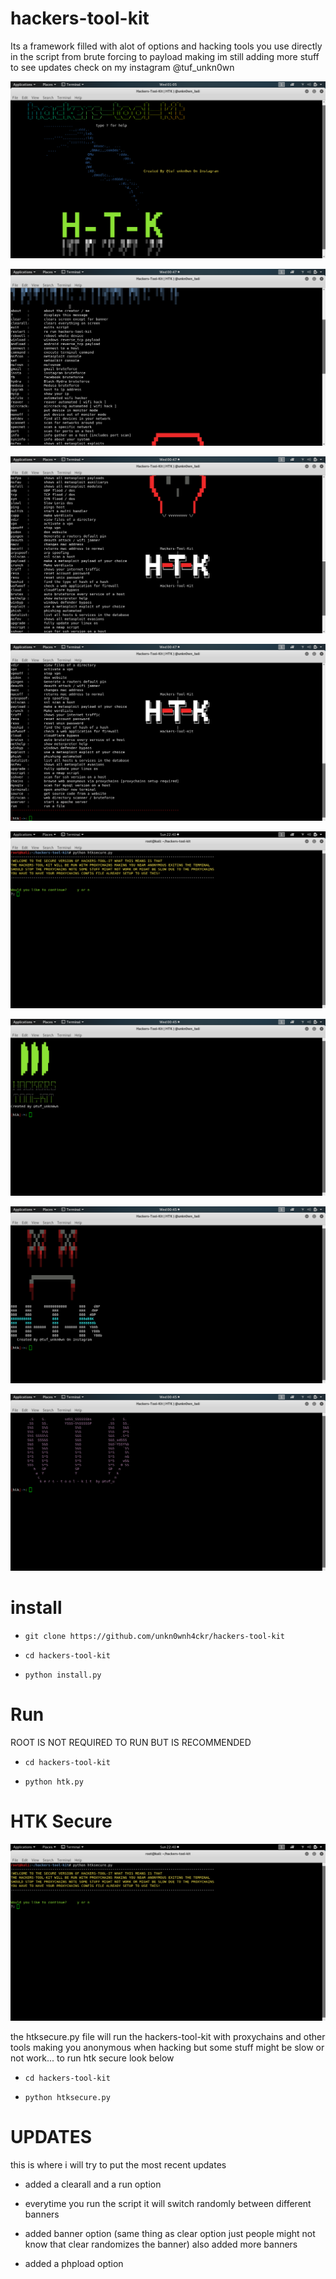 # hackers-tool-kit
Its a framework filled with alot of options and hacking tools you use directly in the script
from brute forcing to payload making im still adding more stuff to see updates check on 
my instagram @tuf_unkn0wn

![](tools/screenshot1.png)

![](tools/screenshot2.png)

![](tools/screenshot3.png)

![](tools/screenshot3.5.png)

![](tools/screenshot4.png)

![](tools/screenshot5.png)

![](tools/screenshot6.png)

![](tools/screenshot7.png)
# install

* `git clone https://github.com/unkn0wnh4ckr/hackers-tool-kit`

* `cd hackers-tool-kit`

* `python install.py`

# Run

ROOT IS NOT REQUIRED TO RUN BUT IS RECOMMENDED

* `cd hackers-tool-kit`

* `python htk.py`

# HTK Secure

![](tools/screenshot4.png)

the htksecure.py file will run the hackers-tool-kit with proxychains and other tools making you anonymous when hacking but some stuff might be slow or not work... to run htk secure look below

* `cd hackers-tool-kit`

* `python htksecure.py`

# UPDATES
this is where i will try to put the most recent updates



* added a clearall and a run option

* everytime you run the script it will switch randomly between different banners

* added banner option (same thing as clear option just people might not know that clear randomizes the banner)
also added more banners

* added a phpload option
